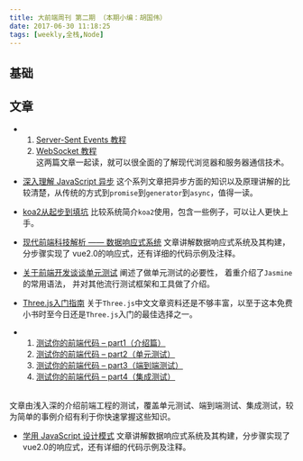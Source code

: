 ```yaml
---
title: 大前端周刊 第二期 （本期小编：胡国伟）
date: 2017-06-30 11:18:25
tags: [weekly,全栈,Node]
---
```


## 基础


## 文章

*   1. [Server-Sent Events 教程](http://www.ruanyifeng.com/blog/2017/05/server-sent_events.html)
    2. [WebSocket 教程](http://www.ruanyifeng.com/blog/2017/05/websocket.html) <br/>
这两篇文章一起读，就可以很全面的了解现代浏览器和服务器通信技术。

* [深入理解 JavaScript 异步](https://github.com/wangfupeng1988/js-async-tutorial)
这个系列文章把异步方面的知识以及原理讲解的比较清楚，从传统的方式到`promise`到`generator`到`async`，值得一读。

* [koa2从起步到填坑](http://www.jianshu.com/p/6b816c609669)
比较系统简介`koa2`使用，包含一些例子，可以让人更快上手。

* [现代前端科技解析 —— 数据响应式系统](http://www.jianshu.com/p/6b816c609669)
文章讲解数据响应式系统及其构建，分步骤实现了 vue2.0的响应式，还有详细的代码示例及注释。

* [关于前端开发谈谈单元测试](https://segmentfault.com/a/1190000000317146)
阐述了做单元测试的必要性，
着重介绍了`Jasmine`的常用语法，
并对其他流行测试框架和工具做了介绍。

* [Three.js入门指南](http://www.ituring.com.cn/book/1272)
关于`Three.js`中文文章资料还是不够丰富，以至于这本免费小书时至今日还是`Three.js`入门的最佳选择之一。

*   1. [测试你的前端代码 – part1（介绍篇）](https://mp.weixin.qq.com/s/jUJXmis0_u6BzQDT2mCltA)
    2. [测试你的前端代码 – part2（单元测试）](https://mp.weixin.qq.com/s/pYUePHOsZegMf4MmJCoJeA)
    3. [测试你的前端代码 – part3（端到端测试）](https://mp.weixin.qq.com/s/8UfR8bsPd2bkmPg_xkAKKg)
    4. [测试你的前端代码 – part4（集成测试）](https://mp.weixin.qq.com/s/CpNUn5AWbP4aH0yirwuizQ)
<br>
文章由浅入深的介绍前端工程的测试，覆盖单元测试、端到端测试、集成测试，较为简单的事例介绍有利于你快速掌握这些知识。

* [学用 JavaScript 设计模式](http://www.oschina.net/translate/learning-javascript-design-patterns?cmp)
文章讲解数据响应式系统及其构建，分步骤实现了 vue2.0的响应式，还有详细的代码示例及注释。

